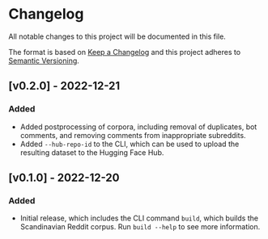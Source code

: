 # Changelog

All notable changes to this project will be documented in this file.

The format is based on [Keep a Changelog](http://keepachangelog.com/en/1.0.0/) and this
project adheres to [Semantic Versioning](http://semver.org/spec/v2.0.0.html).


## [v0.2.0] - 2022-12-21
### Added
- Added postprocessing of corpora, including removal of duplicates, bot comments, and
  removing comments from inappropriate subreddits.
- Added `--hub-repo-id` to the CLI, which can be used to upload the resulting dataset
  to the Hugging Face Hub.


## [v0.1.0] - 2022-12-20
### Added
- Initial release, which includes the CLI command `build`, which builds the
  Scandinavian Reddit corpus. Run `build --help` to see more information.
